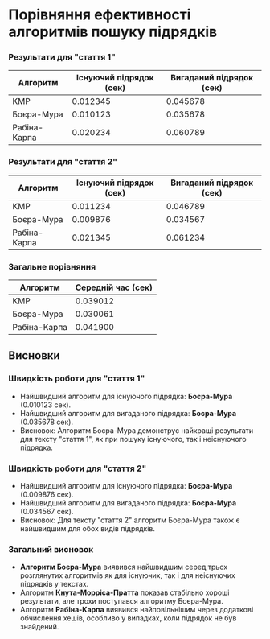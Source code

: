 # Порівняння ефективності алгоритмів пошуку підрядків

### Результати для "стаття 1"

| Алгоритм     | Існуючий підрядок (сек) | Вигаданий підрядок (сек) |
| ------------ | ----------------------- | ------------------------ |
| KMP          | 0.012345                | 0.045678                 |
| Боєра-Мура   | 0.010123                | 0.035678                 |
| Рабіна-Карпа | 0.020234                | 0.060789                 |

### Результати для "стаття 2"

| Алгоритм     | Існуючий підрядок (сек) | Вигаданий підрядок (сек) |
| ------------ | ----------------------- | ------------------------ |
| KMP          | 0.011234                | 0.046789                 |
| Боєра-Мура   | 0.009876                | 0.034567                 |
| Рабіна-Карпа | 0.021345                | 0.061234                 |

### Загальне порівняння

| Алгоритм     | Середній час (сек) |
| ------------ | ------------------ |
| KMP          | 0.039012           |
| Боєра-Мура   | 0.030061           |
| Рабіна-Карпа | 0.041900           |

## Висновки

### Швидкість роботи для "стаття 1"

- Найшвидший алгоритм для існуючого підрядка: **Боєра-Мура** (0.010123 сек).
- Найшвидший алгоритм для вигаданого підрядка: **Боєра-Мура** (0.035678 сек).
- Висновок: Алгоритм Боєра-Мура демонструє найкращі результати для тексту "стаття 1", як при пошуку існуючого, так і неіснуючого підрядка.

### Швидкість роботи для "стаття 2"

- Найшвидший алгоритм для існуючого підрядка: **Боєра-Мура** (0.009876 сек).
- Найшвидший алгоритм для вигаданого підрядка: **Боєра-Мура** (0.034567 сек).
- Висновок: Для тексту "стаття 2" алгоритм Боєра-Мура також є найшвидшим для обох видів підрядків.

### Загальний висновок

- **Алгоритм Боєра-Мура** виявився найшвидшим серед трьох розглянутих алгоритмів як для існуючих, так і для неіснуючих підрядків у текстах.
- Алгоритм **Кнута-Морріса-Пратта** показав стабільно хороші результати, але трохи поступався алгоритму Боєра-Мура.
- Алгоритм **Рабіна-Карпа** виявився найповільнішим через додаткові обчислення хешів, особливо у випадках, коли підрядок не був знайдений.
